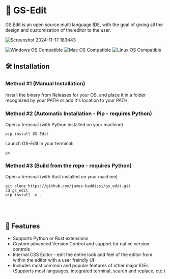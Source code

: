 # 📝 GS-Edit

GS Edit is an open source multi language IDE, with the goal of giving all the design and customization of the editor to the user.

![Screenshot 2024-11-17 183443](https://github.com/user-attachments/assets/491e0837-ad04-4370-9bda-06de694a6a83)

![Windows OS Compatible](https://img.shields.io/badge/Windows-0078D6?style=flat&logo=windows&logoColor=white)
![Mac OS Compatible](https://img.shields.io/badge/macOS-000000?style=flat&logo=apple&logoColor=white)
![Linux OS Compatible](https://img.shields.io/badge/Linux-FCC624?style=flat&logo=linux&logoColor=black)

## 🛠️ Installation

### Method #1 (Manual Installation)

Install the binary from Releases for your OS, and place it in a folder recognized by your PATH or add it's location to your PATH.

### Method #2 (Automatic Installation - Pip - requires Python)

Open a terminal (with Python installed on your machine)
```
pip install GS-Edit
```
Launch GS-Edit in your terminal:
```
gs
```

### Method #3 (Build from the repo - requires Python)

Open a terminal (with Rust installed on your machine)
```
git clone https://github.com/james-kaddissi/gs_edit.git
cd gs_edit
pip install -e .
```
<br>
<br>

## 📄 Features
- Supports Python or Rust extensions
- Custom advanced Version Control and support for native version controls
- Internal CSS Editor - edit the entire look and feel of the editor from within the editor with a user freindly UI
- Includes most common and popular features of other major IDEs (Supports most languages, integrated terminal, search and replace, etc.)

